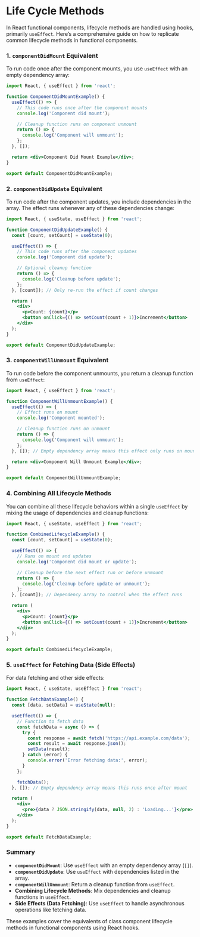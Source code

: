 
# Life Cycle Methods

In React functional components, lifecycle methods are handled using hooks, primarily `useEffect`. Here’s a comprehensive guide on how to replicate common lifecycle methods in functional components.

### 1. `componentDidMount` Equivalent
To run code once after the component mounts, you use `useEffect` with an empty dependency array:

```jsx
import React, { useEffect } from 'react';

function ComponentDidMountExample() {
  useEffect(() => {
    // This code runs once after the component mounts
    console.log('Component did mount');

    // Cleanup function runs on component unmount
    return () => {
      console.log('Component will unmount');
    };
  }, []);

  return <div>Component Did Mount Example</div>;
}

export default ComponentDidMountExample;
```

### 2. `componentDidUpdate` Equivalent
To run code after the component updates, you include dependencies in the array. The effect runs whenever any of these dependencies change:

```jsx
import React, { useState, useEffect } from 'react';

function ComponentDidUpdateExample() {
  const [count, setCount] = useState(0);

  useEffect(() => {
    // This code runs after the component updates
    console.log('Component did update');

    // Optional cleanup function
    return () => {
      console.log('Cleanup before update');
    };
  }, [count]); // Only re-run the effect if count changes

  return (
    <div>
      <p>Count: {count}</p>
      <button onClick={() => setCount(count + 1)}>Increment</button>
    </div>
  );
}

export default ComponentDidUpdateExample;
```

### 3. `componentWillUnmount` Equivalent
To run code before the component unmounts, you return a cleanup function from `useEffect`:

```jsx
import React, { useEffect } from 'react';

function ComponentWillUnmountExample() {
  useEffect(() => {
    // Effect runs on mount
    console.log('Component mounted');

    // Cleanup function runs on unmount
    return () => {
      console.log('Component will unmount');
    };
  }, []); // Empty dependency array means this effect only runs on mount and unmount

  return <div>Component Will Unmount Example</div>;
}

export default ComponentWillUnmountExample;
```

### 4. Combining All Lifecycle Methods
You can combine all these lifecycle behaviors within a single `useEffect` by mixing the usage of dependencies and cleanup functions:

```jsx
import React, { useState, useEffect } from 'react';

function CombinedLifecycleExample() {
  const [count, setCount] = useState(0);

  useEffect(() => {
    // Runs on mount and updates
    console.log('Component did mount or update');

    // Cleanup before the next effect run or before unmount
    return () => {
      console.log('Cleanup before update or unmount');
    };
  }, [count]); // Dependency array to control when the effect runs

  return (
    <div>
      <p>Count: {count}</p>
      <button onClick={() => setCount(count + 1)}>Increment</button>
    </div>
  );
}

export default CombinedLifecycleExample;
```

### 5. `useEffect` for Fetching Data (Side Effects)
For data fetching and other side effects:

```jsx
import React, { useState, useEffect } from 'react';

function FetchDataExample() {
  const [data, setData] = useState(null);

  useEffect(() => {
    // Function to fetch data
    const fetchData = async () => {
      try {
        const response = await fetch('https://api.example.com/data');
        const result = await response.json();
        setData(result);
      } catch (error) {
        console.error('Error fetching data:', error);
      }
    };

    fetchData();
  }, []); // Empty dependency array means this runs once after mount

  return (
    <div>
      <pre>{data ? JSON.stringify(data, null, 2) : 'Loading...'}</pre>
    </div>
  );
}

export default FetchDataExample;
```

### Summary
- **`componentDidMount`**: Use `useEffect` with an empty dependency array (`[]`).
- **`componentDidUpdate`**: Use `useEffect` with dependencies listed in the array.
- **`componentWillUnmount`**: Return a cleanup function from `useEffect`.
- **Combining Lifecycle Methods**: Mix dependencies and cleanup functions in `useEffect`.
- **Side Effects (Data Fetching)**: Use `useEffect` to handle asynchronous operations like fetching data.

These examples cover the equivalents of class component lifecycle methods in functional components using React hooks.
